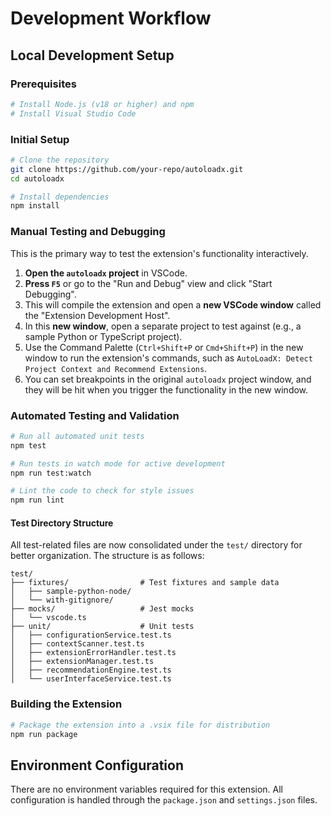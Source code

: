 # Development Workflow

## Local Development Setup

### Prerequisites

```bash
# Install Node.js (v18 or higher) and npm
# Install Visual Studio Code
```

### Initial Setup

```bash
# Clone the repository
git clone https://github.com/your-repo/autoloadx.git
cd autoloadx

# Install dependencies
npm install
```

### Manual Testing and Debugging

This is the primary way to test the extension's functionality interactively.

1. **Open the `autoloadx` project** in VSCode.
2. **Press `F5`** or go to the "Run and Debug" view and click "Start Debugging".
3. This will compile the extension and open a **new VSCode window** called the "Extension Development Host".
4. In this **new window**, open a separate project to test against (e.g., a sample Python or TypeScript project).
5. Use the Command Palette (`Ctrl+Shift+P` or `Cmd+Shift+P`) in the new window to run the extension's commands, such as
   `AutoLoadX: Detect Project Context and Recommend Extensions`.
6. You can set breakpoints in the original `autoloadx` project window, and they will be hit when you trigger the
   functionality in the new window.

### Automated Testing and Validation

```bash
# Run all automated unit tests
npm test

# Run tests in watch mode for active development
npm run test:watch

# Lint the code to check for style issues
npm run lint
```

#### Test Directory Structure

All test-related files are now consolidated under the `test/` directory for better organization. The structure is as
follows:

```text
test/
├── fixtures/                # Test fixtures and sample data
│   ├── sample-python-node/
│   └── with-gitignore/
├── mocks/                   # Jest mocks
│   └── vscode.ts
├── unit/                    # Unit tests
│   ├── configurationService.test.ts
│   ├── contextScanner.test.ts
│   ├── extensionErrorHandler.test.ts
│   ├── extensionManager.test.ts
│   ├── recommendationEngine.test.ts
│   └── userInterfaceService.test.ts
```

### Building the Extension

```bash
# Package the extension into a .vsix file for distribution
npm run package
```

## Environment Configuration

There are no environment variables required for this extension. All configuration is handled through the `package.json`
and `settings.json` files.
